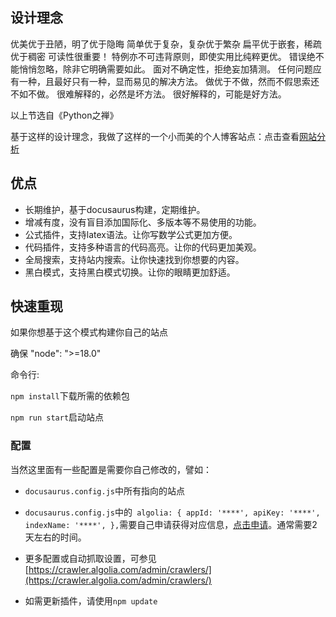 ## 设计理念

优美优于丑陋，明了优于隐晦
简单优于复杂，复杂优于繁杂
扁平优于嵌套，稀疏优于稠密
可读性很重要！
特例亦不可违背原则，即使实用比纯粹更优。
错误绝不能悄悄忽略，除非它明确需要如此。
面对不确定性，拒绝妄加猜测。
任何问题应有一种，且最好只有一种，显而易见的解决方法。
做优于不做，然而不假思索还不如不做。
很难解释的，必然是坏方法。
很好解释的，可能是好方法。

以上节选自《Python之禅》

基于这样的设计理念，我做了这样的一个小而美的个人博客站点：点击查看[网站分析](https://pagespeed.web.dev/)

## 优点

- 长期维护，基于docusaurus构建，定期维护。
- 增减有度，没有盲目添加国际化、多版本等不易使用的功能。
- 公式插件，支持latex语法。让你写数学公式更加方便。
- 代码插件，支持多种语言的代码高亮。让你的代码更加美观。
- 全局搜索，支持站内搜索。让你快速找到你想要的内容。
- 黑白模式，支持黑白模式切换。让你的眼睛更加舒适。

## 快速重现

如果你想基于这个模式构建你自己的站点

确保 "node": ">=18.0"

命令行:

`npm install`下载所需的依赖包

`npm run start`启动站点

### 配置

当然这里面有一些配置是需要你自己修改的，譬如：

- `docusaurus.config.js`中所有指向的站点

- `docusaurus.config.js`中的`
      algolia: {
        appId: '****',
        apiKey: '****',
        indexName: '****',
      },`需要自己申请获得对应信息，[点击申请](https://docsearch.algolia.com/apply/)。通常需要2天左右的时间。

- 更多配置或自动抓取设置，可参见[https://crawler.algolia.com/admin/crawlers/](https://crawler.algolia.com/admin/crawlers/)

- 如需更新插件，请使用`npm update`